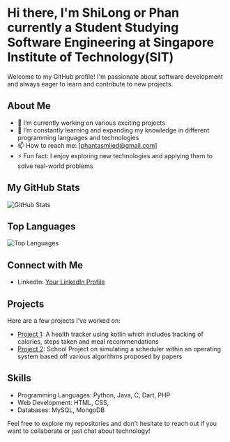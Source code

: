 # Hi there, I'm ShiLong or Phan currently a Student Studying Software Engineering at Singapore Institute of Technology(SIT)

Welcome to my GitHub profile! I'm passionate about software development and always eager to learn and contribute to new projects.

## About Me

- 🔭 I’m currently working on various exciting projects
- 🌱 I’m constantly learning and expanding my knowledge in different programming languages and technologies
- 📫 How to reach me: [phantasmlied@gmail.com]
- ⚡ Fun fact: I enjoy exploring new technologies and applying them to solve real-world problems

## My GitHub Stats

![GitHub Stats](https://github-readme-stats.vercel.app/api?username=ShiLong-Phan&show_icons=true&theme=radical)

## Top Languages

![Top Languages](https://github-readme-stats.vercel.app/api/top-langs/?username=ShiLong-Phan&layout=compact&theme=radical)

## Connect with Me

- LinkedIn: [Your LinkedIn Profile](https://www.linkedin.com/in/huang-shilong/)

## Projects

Here are a few projects I've worked on:

- [Project 1]([https://github.com/ShiLong-Phan/project1](https://github.com/ShiLong-Phan/INF2007-HealthTracker)): A health tracker using kotlin which includes tracking of calories, steps taken and meal recommendations
- [Project 2]([https://github.com/ShiLong-Phan/project2](https://github.com/ShiLong-Phan/CPU-Scheduling-Algorithms-Based-on-Papers)): School Project on simulating a scheduler within an operating system based off various algorithms proposed by papers

## Skills

- Programming Languages: Python, Java, C, Dart, PHP
- Web Development: HTML, CSS, 
- Databases: MySQL, MongoDB

Feel free to explore my repositories and don't hesitate to reach out if you want to collaborate or just chat about technology!
